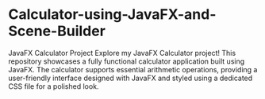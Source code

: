# Calculator-using-JavaFX-and-Scene-Builder
JavaFX Calculator Project  Explore my JavaFX Calculator project! This repository showcases a fully functional calculator application built using JavaFX. The calculator supports essential arithmetic operations, providing a user-friendly interface designed with JavaFX and styled using a dedicated CSS file for a polished look.
